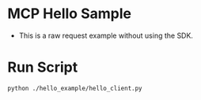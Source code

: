 # MCP Hello Sample
- This is a raw request example without using the SDK.

# Run Script
```shell
python ./hello_example/hello_client.py
